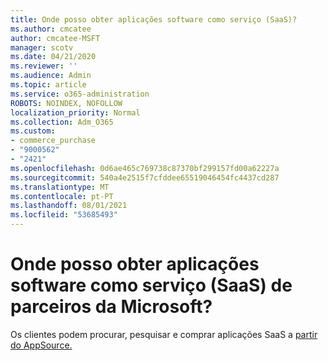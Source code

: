 ```yaml
---
title: Onde posso obter aplicações software como serviço (SaaS)?
ms.author: cmcatee
author: cmcatee-MSFT
manager: scotv
ms.date: 04/21/2020
ms.reviewer: ''
ms.audience: Admin
ms.topic: article
ms.service: o365-administration
ROBOTS: NOINDEX, NOFOLLOW
localization_priority: Normal
ms.collection: Adm_O365
ms.custom:
- commerce_purchase
- "9000562"
- "2421"
ms.openlocfilehash: 0d6ae465c769738c87370bf299157fd00a62227a
ms.sourcegitcommit: 540a4e2515f7cfddee65519046454fc4437cd287
ms.translationtype: MT
ms.contentlocale: pt-PT
ms.lasthandoff: 08/01/2021
ms.locfileid: "53685493"
---
```

# <a name="where-do-i-get-software-as-a-service-saas-apps-from-microsoft-partners"></a>Onde posso obter aplicações software como serviço (SaaS) de parceiros da Microsoft?

Os clientes podem procurar, pesquisar e comprar aplicações SaaS a [partir do AppSource.](https://appsource.microsoft.com)